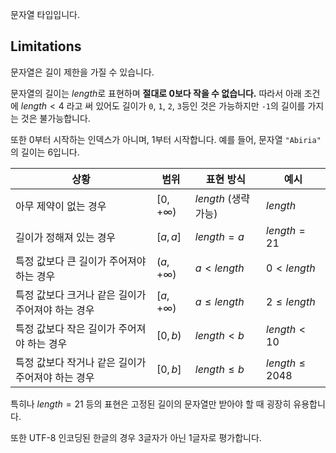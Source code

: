 문자열 타입입니다.

## Limitations

문자열은 길이 제한을 가질 수 있습니다.

문자열의 길이는 $length$로 표현하며 **절대로 0보다 작을 수 없습니다.**
따라서 아래 조건에 $length<4$ 라고 써 있어도 길이가 `0`, `1`, `2`, `3`등인 것은 가능하지만 `-1`의 길이를 가지는 것은 불가능합니다.

또한 0부터 시작하는 인덱스가 아니며, 1부터 시작합니다. 예를 들어, 문자열 `"Abiria"` 의 길이는 6입니다.

| 상황                                              | 범위                     | 표현 방식            | 예시              |
| ------------------------------------------------- | ------------------------ | -------------------- | ----------------- |
| 아무 제약이 없는 경우                             | $\left[0,+\infty\right)$ | $length$ (생략 가능) | $length$          |
| 길이가 정해져 있는 경우                           | $\left[a,a\right]$       | $length=a$           | $length=21$       |
| 특정 값보다 큰 길이가 주어져야 하는 경우          | $\left(a,+\infty\right)$ | $a<length$           | $0<length$        |
| 특정 값보다 크거나 같은 길이가 주어져야 하는 경우 | $\left[a,+\infty\right)$ | $a\leq length$       | $2\leq length$    |
| 특정 값보다 작은 길이가 주어져야 하는 경우        | $\left[0,b\right)$       | $length<b$           | $length<10$       |
| 특정 값보다 작거나 같은 길이가 주어져야 하는 경우 | $\left[0,b\right]$       | $length\leq b$       | $length\leq 2048$ |

특히나 $length=21$ 등의 표현은 고정된 길이의 문자열만 받아야 할 때 굉장히 유용합니다.

또한 UTF-8 인코딩된 한글의 경우 3글자가 아닌 1글자로 평가합니다.

